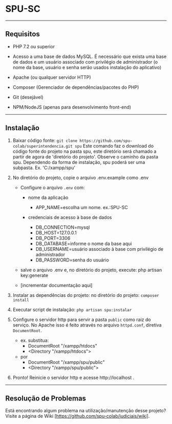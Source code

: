 # SPU-SC

---
## Requisitos

- PHP 7.2 ou superior
- Acesso a uma base de dados MySQL. É necessário que exista uma base de dados e um usuário associado com privilégio de administrador
    (o nome da base, usuário e senha serão usados instalação do aplicativo)

- Apache (ou qualquer servidor HTTP)
- Composer (Gerenciador de dependências/pacotes do PHP)

- Git (desejável)
- NPM/NodeJS (apenas para desenvolvimento front-end)

---
## Instalação

1. Baixar código fonte:
`git clone https://github.com/spu-colab/superintendencia.git spu`
Este comando faz o download do código fonte do projeto na pasta spu, este diretório será chamado a partir de agora de 'diretório do projeto'. 
Observe o caminho da pasta spu. Dependendo da forma de instalação, spu poderá ser uma subpasta. Ex. 'C:/xampp/spu'

2. No diretório do projeto, copie o arquivo .env.example como .env
    - Configure o arquivo `.env` com:
        - nome da aplicação
            - APP_NAME=escolha um nome. ex.:SPU-SC
        
        - credenciais de acesso à base de dados
            - DB_CONNECTION=mysql
		    - DB_HOST=127.0.0.1
	        - DB_PORT=3306
		    - DB_DATABASE=informe o nome da base aqui
		    - DB_USERNAME=usuário associado à base com privilégio de administrador
		    - DB_PASSWORD=senha do usuário
        
    - salve o arquivo .env e, no diretório do projeto, execute: php artisan key:generate
    
    - [incrementar documentação aqui]

3. Instalar as dependências do projeto:
no diretório do projeto:
`composer install`

4. Executar script de instalação:
`php artisan spu:instalar`

5. Configure o servidor http para servir a pasta `public` como raiz do serviço.
    No Apache isso é feito através no arquivo `httpd.conf`, diretiva `DocumentRoot`.
    * ex. substitua: 
		* DocumentRoot "/xampp/htdocs"
		* <Directory "/xampp/htdocs">
	* por 
		* DocumentRoot "/xampp/spu/public"
		* <Directory "/xampp/spu/public">

6. Pronto! Reinicie o servidor http e acesse http://localhost .

---

## Resolução de Problemas 

Está encontrando algum problema na utilização/manutenção desse projeto? Visite a página de Wiki [https://github.com/spu-colab/judiciais/wiki].
